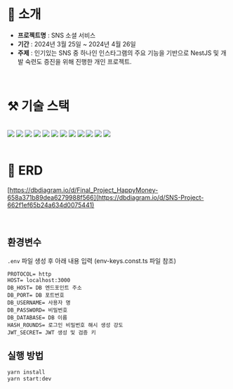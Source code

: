 # 📝 소개

- **프로젝트명** : SNS 소셜 서비스
- **기간** : 2024년 3월 25일 ~ 2024년 4월 26일
- **주제** : 인기있는 SNS 중 하나인 인스타그램의 주요 기능을 기반으로 NestJS 및 개발 숙련도 증진을 위해 진행한 개인 프로젝트.
<br>

# ⚒ 기술 스택

<br>

<div dir="auto">
<img src="https://img.shields.io/badge/postgreSQL-4479A1?style=for-the-badge&logo=postgreSQL&logoColor=white">
<img src="https://img.shields.io/badge/Node.js-339933?style=for-the-badge&logo=Node.js&logoColor=white">
<img src="https://img.shields.io/badge/NestJS-E0234E?style=for-the-badge&logo=NestJS&logoColor=white">
<img src="https://img.shields.io/badge/Typeorm-262627?style=for-the-badge&logo=Typeorm&logoColor=white">
<img src="https://img.shields.io/badge/TypeScript-3178C6?style=for-the-badge&logo=TypeScript&logoColor=white">
<img src="https://img.shields.io/badge/Web Socket-010101?style=for-the-badge&logo=socketdotio&logoColor=white">
<img src="https://img.shields.io/badge/multer-4479A1?style=for-the-badge&logo=multer&logoColor=white">
<img src="https://img.shields.io/badge/rxjs-fef?style=for-the-badge&logo=rxjs&logoColor=white">
<img src="https://img.shields.io/badge/Git-F05032?style=for-the-badge&logo=Git&logoColor=white">
<img src="https://img.shields.io/badge/GitHub-181717?style=for-the-badge&logo=GitHub&logoColor=white">
<img src="https://img.shields.io/badge/Postman-orenge?style=for-the-badge&logo=Postman&logoColor=white">
<img src="https://img.shields.io/badge/PgAdmin-gray?style=for-the-badge&logo=Pgadmin&logoColor=white">
</div>

<br>

# 📒 ERD

[https://dbdiagram.io/d/Final_Project_HappyMoney-658a371b89dea6279988f566](https://dbdiagram.io/d/SNS-Project-662f1ef65b24a634d0075441)

<br>

## 환경변수

`.env` 파일 생성 후 아래 내용 입력 (env-keys.const.ts 파일 참조)

```
PROTOCOL= http
HOST= localhost:3000
DB_HOST= DB 엔드포인트 주소
DB_PORT= DB 포트번호
DB_USERNAME= 사용자 명
DB_PASSWORD= 비밀번호
DB_DATABASE= DB 이름
HASH_ROUNDS= 로그인 비밀번호 해시 생성 강도
JWT_SECRET= JWT 생성 및 검증 키
```

## 실행 방법

```sh
yarn install
yarn start:dev
```
